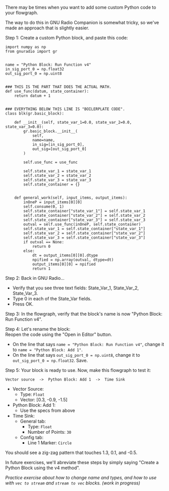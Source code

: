 There may be times when you want to add some custom Python code to your flowgraph.

The way to do this in GNU Radio Companion is somewhat tricky, so we've made an approach that is slightly easier.

Step 1: Create a custom Python block, and paste this code:

```python3
import numpy as np
from gnuradio import gr


name = "Python Block: Run Function v4"
in_sig_port_0 = np.float32
out_sig_port_0 = np.uint8


### THIS IS THE PART THAT DOES THE ACTUAL MATH.
def use_func(datum, state_container):
    return datum + 1


### EVERYTHING BELOW THIS LINE IS "BOILERPLATE CODE".
class blk(gr.basic_block):

    def __init__(self, state_var_1=0.0, state_var_2=0.0, state_var_3=0.0):
        gr.basic_block.__init__(
            self,
            name=name,
            in_sig=[in_sig_port_0],
            out_sig=[out_sig_port_0]
        )
        
        self.use_func = use_func
        
        self.state_var_1 = state_var_1
        self.state_var_2 = state_var_2
        self.state_var_3 = state_var_3
        self.state_container = {}


    def general_work(self, input_items, output_items):
        inOneP = input_items[0][0]
        self.consume(0, 1)
        self.state_container["state_var_1"] = self.state_var_1
        self.state_container["state_var_2"] = self.state_var_2
        self.state_container["state_var_3"] = self.state_var_3
        outval = self.use_func(inOneP, self.state_container)
        self.state_var_1 = self.state_container["state_var_1"]
        self.state_var_2 = self.state_container["state_var_2"]
        self.state_var_3 = self.state_container["state_var_3"]
        if outval == None:
            return 0
        else:
            dt = output_items[0][0].dtype
            npified = np.array(outval, dtype=dt)
            output_items[0][0] = npified
            return 1
```

Step 2: Back in GNU Radio...
- Verify that you see three text fields: State_Var_1, State_Var_2, State_Var_3.
- Type 0 in each of the State_Var fields.
- Press OK.

Step 3: In the flowgraph, verify that the block's name is now "Python Block: Run Function v4".

Step 4: Let's rename the block:  
Reopen the code using the "Open in Editor" button.  
- On the line that says `name = "Python Block: Run Function v4"`, change it to `name = "Python Block: Add 1"`.
- On the line that says `out_sig_port_0 = np.uint8`, change it to `out_sig_port_0 = np.float32`.
Save.

Step 5: Your block is ready to use. Now, make this flowgraph to test it:

```
Vector source  ->  Python Block: Add 1  ->  Time Sink
```

- Vector Source:
  - Type: `Float`
  - Vector: [0.3, -0.9, -1.5]
- Python Block: Add 1:
  - Use the specs from above
- Time Sink:
  - General tab:
    - Type: `Float`
    - Number of Points: `30`
  - Config tab:
    - Line 1 Marker: `Circle`

You should see a zig-zag pattern that touches 1.3, 0.1, and -0.5. 

In future exercises, we'll abreviate these steps by simply saying "Create a Python Block using the v4 method".

_Practice exercise about how to change name and types, and how to use with `vec to stream` and `stream to vec` blocks. (work in progress)_
